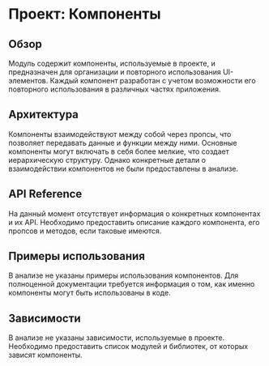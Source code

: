 # Проект: Компоненты

## Обзор
Модуль содержит компоненты, используемые в проекте, и предназначен для организации и повторного использования UI-элементов. Каждый компонент разработан с учетом возможности его повторного использования в различных частях приложения.

## Архитектура
Компоненты взаимодействуют между собой через пропсы, что позволяет передавать данные и функции между ними. Основные компоненты могут включать в себя более мелкие, что создает иерархическую структуру. Однако конкретные детали о взаимодействии компонентов не были предоставлены в анализе.

## API Reference
На данный момент отсутствует информация о конкретных компонентах и их API. Необходимо предоставить описание каждого компонента, его пропсов и методов, если таковые имеются.

## Примеры использования
В анализе не указаны примеры использования компонентов. Для полноценной документации требуется информация о том, как именно компоненты могут быть использованы в коде.

## Зависимости
В анализе не указаны зависимости, используемые в проекте. Необходимо предоставить список модулей и библиотек, от которых зависят компоненты.